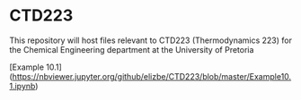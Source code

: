 # CTD223

This repository will host files relevant to CTD223 (Thermodynamics 223) for the Chemical Engineering department at the University of Pretoria

[Example 10.1] (https://nbviewer.jupyter.org/github/elizbe/CTD223/blob/master/Example10.1.ipynb)




